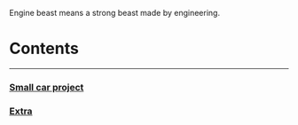 Engine beast means a strong beast made by engineering.

# Contents
---
### [Small car project](https://enginebeast.github.io/smallcar/)

### [Extra](https://enginebeast.github.io/extra/)
